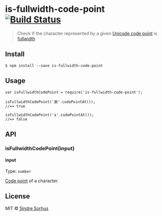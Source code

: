 is-fullwidth-code-point [![Build Status](https://travis-ci.org/sindresorhus/is-fullwidth-code-point.svg?branch=master)](https://travis-ci.org/sindresorhus/is-fullwidth-code-point)
===================================================================================================================================================================================

> Check if the character represented by a given [Unicode code point](https://en.wikipedia.org/wiki/Code_point) is [fullwidth](https://en.wikipedia.org/wiki/Halfwidth_and_fullwidth_forms)

Install
-------

    $ npm install --save is-fullwidth-code-point

Usage
-----

    var isFullwidthCodePoint = require('is-fullwidth-code-point');

    isFullwidthCodePoint('谢'.codePointAt());
    //=> true

    isFullwidthCodePoint('a'.codePointAt());
    //=> false

API
---

### isFullwidthCodePoint(input)

#### input

Type: `number`

[Code point](https://en.wikipedia.org/wiki/Code_point) of a character.

License
-------

MIT © [Sindre Sorhus](http://sindresorhus.com)
